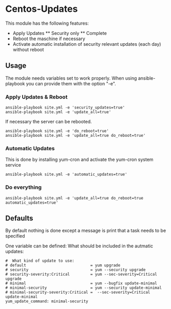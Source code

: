 # Centos-Updates

This module has the following features:
* Apply Updates
** Security only
** Complete
* Reboot the maschine if necessary
* Activate automatic installation of security relevant updates (each day) without reboot


## Usage
The module needs variables set to work properly. When using ansible-playbook you can provide them with the option "-e". 

### Apply Updates & Reboot
```
ansible-playbook site.yml -e 'security_updates=true'
ansible-playbook site.yml -e 'update_all=true'
```
If necessary the server can be rebooted. 

```
ansible-playbook site.yml -e 'do_reboot=true'
ansible-playbook site.yml -e 'update_all=true do_reboot=true'
```

### Automatic Updates
This is done by installing yum-cron and activate the yum-cron system service

```
ansible-playbook site.yml -e 'automatic_updates=true'
```

### Do everything
```
ansible-playbook site.yml -e 'update_all=true do_reboot=true automatic_updates=true'
```

## Defaults
By default nothing is done except a message is print that a task needs to be specified

One variable can be defined: What should be included in the autmatic updates: 
```
#  What kind of update to use:
# default                            = yum upgrade
# security                           = yum --security upgrade
# security-severity:Critical         = yum --sec-severity=Critical upgrade
# minimal                            = yum --bugfix update-minimal
# minimal-security                   = yum --security update-minimal
# minimal-security-severity:Critical =  --sec-severity=Critical update-minimal
yum_update_command: minimal-security
```


